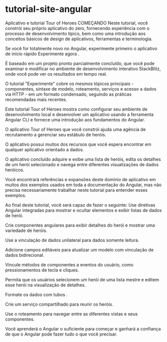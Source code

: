 # tutorial-site-angular
Aplicativo e tutorial Tour of Heroes COMEÇANDO Neste tutorial, você constrói seu próprio aplicativo do zero, fornecendo experiência com o processo de desenvolvimento típico, bem como uma introdução aos conceitos básicos de design de aplicativos, ferramentas e terminologia.  

Se você for totalmente novo no Angular, experimente primeiro o aplicativo de início rápido Experimente agora . 

É baseado em um projeto pronto parcialmente concluído, que você pode examinar e modificar no ambiente de desenvolvimento interativo StackBlitz, onde você pode ver os resultados em tempo real.  

O tutorial "Experimente" cobre os mesmos tópicos principais - componentes, sintaxe de modelo, roteamento, serviços e acesso a dados via HTTP - em um formato condensado, seguindo as práticas recomendadas mais recentes. 

Este tutorial Tour of Heroes mostra como configurar seu ambiente de desenvolvimento local e desenvolver um aplicativo usando a ferramenta Angular CLI e fornece uma introdução aos fundamentos do Angular. 

O aplicativo Tour of Heroes que você constrói ajuda uma agência de recrutamento a gerenciar seu estábulo de heróis.

O aplicativo possui muitos dos recursos que você espera encontrar em qualquer aplicativo orientado a dados. 

O aplicativo concluído adquire e exibe uma lista de heróis, edita os detalhes de um herói selecionado e navega entre diferentes visualizações de dados heróicos.  

Você encontrará referências e expansões deste domínio de aplicativo em muitos dos exemplos usados ​​em toda a documentação do Angular, mas não precisa necessariamente trabalhar neste tutorial para entender esses exemplos. 

Ao final deste tutorial, você será capaz de fazer o seguinte:  Use diretivas Angular integradas para mostrar e ocultar elementos e exibir listas de dados de herói.

Crie componentes angulares para exibir detalhes do herói e mostrar uma variedade de heróis. 

Use a vinculação de dados unilateral para dados somente leitura. 

Adicione campos editáveis para atualizar um modelo com vinculação de dados bidirecional. 

Vincule métodos de componentes a eventos do usuário, como pressionamentos de tecla e cliques. 

Permita que os usuários selecionem um herói de uma lista mestre e editem esse herói na visualização de detalhes. 

Formate os dados com tubos . 

Crie um serviço compartilhado para reunir os heróis. 

Use o roteamento para navegar entre as diferentes vistas e seus componentes. 

Você aprenderá o Angular o suficiente para começar e ganhará a confiança de que o Angular pode fazer tudo o que você precisar.
